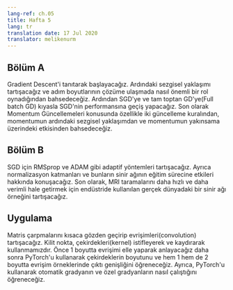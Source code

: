 ```yaml
---
lang-ref: ch.05
title: Hafta 5
lang: tr
translation date: 17 Jul 2020
translator: melikenurm
---
```



## Bölüm A

Gradient Descent'i tanıtarak başlayacağız. Ardındaki sezgisel yaklaşımı tartışacağız ve adım boyutlarının çözüme ulaşmada nasıl önemli bir rol oynadığından bahsedeceğiz. Ardından SGD'ye ve tam toptan GD'ye(Full batch GD) kıyasla SGD'nin performansına geçiş yapacağız. Son olarak Momentum Güncellemeleri konusunda özellikle iki güncelleme kuralından, momentumun ardındaki sezgisel yaklaşımdan ve momentumun yakınsama üzerindeki etkisinden bahsedeceğiz.


## Bölüm B

SGD için RMSprop ve ADAM gibi adaptif yöntemleri tartışacağız. Ayrıca normalizasyon katmanları ve bunların sinir ağının eğitim sürecine etkileri hakkında konuşacağız. Son olarak,  MRI taramalarını daha hızlı ve daha verimli hale getirmek için endüstride kullanılan gerçek dünyadaki bir sinir ağı örneğini tartışacağız.


## Uygulama

Matris çarpmalarını kısaca gözden geçirip evrişimleri(convolution) tartışacağız. Kilit nokta, çekirdekleri(kernel) istifleyerek ve kaydırarak kullanmamızdır. Önce 1 boyutta evrişimi elle yaparak anlayacağız daha sonra PyTorch'u kullanarak çekirdeklerin boyutunu ve hem 1 hem de 2 boyutta evrişim örneklerinde çıktı genişliğini öğreneceğiz. Ayrıca, PyTorch'u kullanarak otomatik gradyanın ve özel gradyanların nasıl çalıştığını öğreneceğiz.
